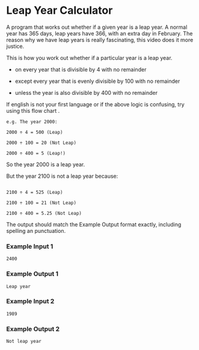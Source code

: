 # Leap Year Calculator
A program that works out whether if a given year is a leap year. A normal year has 365 days, leap years have 366, with an extra day in February. The reason why we have leap years is really fascinating, this video does it more justice.

This is how you work out whether if a particular year is a leap year.

* on every year that is divisible by 4 with no remainder

* except every year that is evenly divisible by 100 with no remainder

* unless the year is also divisible by 400 with no remainder

If english is not your first language or if the above logic is confusing, try using this flow chart .
```
e.g. The year 2000:

2000 ÷ 4 = 500 (Leap)

2000 ÷ 100 = 20 (Not Leap)

2000 ÷ 400 = 5 (Leap!)
```

So the year 2000 is a leap year.

But the year 2100 is not a leap year because:
```

2100 ÷ 4 = 525 (Leap)

2100 ÷ 100 = 21 (Not Leap)

2100 ÷ 400 = 5.25 (Not Leap)
```

The output should match the Example Output format exactly, including spelling an punctuation.

### Example Input 1
```
2400
```
### Example Output 1
```
Leap year
```
### Example Input 2
```
1989
```
### Example Output 2
```
Not leap year
```
